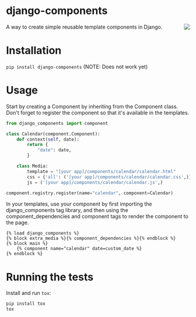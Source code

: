 # django-components
<a href="https://travis-ci.org/EmilStenstrom/django-components"><img align="right" src="https://travis-ci.org/EmilStenstrom/django-components.svg?branch=master"></a>
A way to create simple reusable template components in Django.

# Installation
```pip install django-components``` (NOTE: Does not work yet)

# Usage

Start by creating a Component by inheriting from the Component class. Don't forget to register the component so that it's available in the templates.

```python
from django_components import component

class Calendar(component.Component):
    def context(self, date):
        return {
            "date": date,
        }

    class Media:
        template = "[your app]/components/calendar/calendar.html"
        css = {'all': ('[your app]/components/calendar/calendar.css',)}
        js = ('[your app]/components/calendar/calendar.js',)

component.registry.register(name="calendar", component=Calendar)
```

In your templates, use your component by first importing the django_components tag library, and then using the component_dependencies and component tags to render the component to the page.

```htmldjango
{% load django_components %}
{% block extra_media %}{% component_dependencies %}{% endblock %}
{% block main %}
    {% component name="calendar" date=custom_date %}
{% endblock %}
```

# Running the tests

Install and run `tox`:

```sh
pip install tox
tox
```
